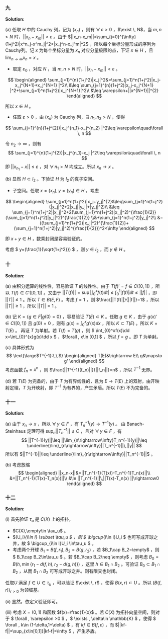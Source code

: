 ### 九

**Solution:**

(a) 任取 $H$ 中的 Cauchy 列，记为 $(x_n)$ ，则有 $\forall \, \varepsilon>0$ ，$\exist \, N$，当 $m,n>N$ 时，$||x_n-x_m||<\varepsilon$ 。由于 $||x_n-x_m||=\sum_{j=0}^{\infty}(1+j^2)|x^n_j-x^m_j|^2>|x_j^n-x_j^m|^2$ ，所以每个坐标分量形成的序列为Cauchy列。记 $x$ 为每个坐标分量为 $x_n$ 对应分量极限的点，下证 $x\in H$ ，且 $\lim_{n\rightarrow\infty}x_n=x$ 。

* 取定 $\varepsilon_0$ ，对应 $N$ ，当 $m,n>N$ 时，$||x_n-x_m||<\varepsilon$ 。

$$
\begin{aligned}
\sum_{j=1}^{n}(1+j^2)|x_j|^2&=\sum_{j=1}^n(1+j^2)|x_j-x_j^{N+1}+x_j^{N+1} |^2\\
&\leq \sum_{j=1}^{n}(1+j^2)|x_j-x_j^{N+1} |^2+\sum_{j=1}^n(1+j^2)|x_j^{N+1}|^2\\
&\leq \varepsilon+||x^{N+1}||^{2}
\end{aligned}
$$

所以 $x\in H$ 。

* 任取 $\varepsilon>0$ ，由 $(x_n)$ 为 Cauchy 列，$\exists\,n_1,n_2>N$ ，使得

$$
\sum_{j=1}^{n}(1+j^{2})|x_j^{n_1}-x_j^{n_2} |^2\leq \varepsilon\quad\forall \, n
$$

令 $n_{2}\rightarrow \infty$ ，则有
$$
\sum_{j=1}^{n}(1+j^{2})|x_j^{n_1}-x_j |^2\leq \varepsilon\quad\forall \, n
$$
 即 $||x_{n_1}-x||\leq\varepsilon$ ，对 $\forall \, n_1>N$ 均成立。所以 $x_n\rightarrow x$ 。

(b) 显然 $H\subset l_2$ 。下验证 $H$ 为 $l_2$ 的真子空间。

* 子空间。任取 $x=(x_n),y=(y_n)\in H$ ，考虑 

$$
\begin{aligned}
\sum_{j=1}^n(1+j^2)|x_j+y_j|^{2}&\leq\sum_{j=1}^n(1+j^2)(|x_j|^2+2|x_j||y_j|+|y_j|^2)\\
&\leq \sum_{j=1}^n(1+j^2)|x_j|^2+2(\sum_{j=1}^n(1+j^2)|x_j|^2)^{\frac{1}{2}}(\sum_{j=1}^n(1+j^2)|y_j|^2)^{\frac{1}{2}}
\\&+\sum_{j=1}^n(1+j^2)|y_j|^2\\
&=((\sum_{j=1}^n(1+j^2)|x_j|^2)^{\frac{1}{2}}+(\sum_{j=1}^n(1+j^2)|y_j|^2)^{\frac{1}{2}})^2<\infty
\end{aligned}
$$

即 $x+y\in H$ ，数乘封闭是容易验证的。

考虑 $  y=(\frac{1}{\sqrt{1+j^2}}) $ ，则 $y\in l_2$ ，而 $y\not\in H$ 。

### 十

**Solution:**

(a) 由积分运算的线性性，容易验证 $T$ 的线性性。由于 $T(f)'=f\in C([0,1])$ ，所以 $T(f)\in C'([0,1])$ 。又由于 $||T(f)||=\sup|\int_0^x f(t)\dd t|\leq \int_0^1|f(t)|\dd t\leq ||f||$ ，即 $||T||\leq1$ 。所以 $T\in B(E,F)$ 。考虑 $f=1$ ，则 $\frac{||T(f)||}{||f||}=1$ ，所以 $||T||\geq 1$ ，所以 $||T||=1$ 。

(b) 记 $K=\{ g\in F \big| g(0)=0 \}$ ，容易验证 $T(E)\subset K$ 。任取 $g\in K$ ，由于 $g(x)'\in C([0,1])$ 且 $g(0)=0$ ，则有 $g(x)=\int_0^xg'(x)\dd x$ ，所以 $K\subset T(E)$ 。所以 $K=T(E)$ 。
	 再证 $T$ 为单射。若 $T(f)=T(g)$ ，则 $ \int_{0}^xf(x)\dd x=\int_{0}^{x}g(x)\dd x $ ，$\forall \, x\in [0,1] $ ，所以 $f=g$ 。即 $T$ 为单射。

(c) 具体形式为
$$
\text{\large$T^{-1}:\,\,$}
\begin{aligned}
T(E)&\rightarrow E\\
g&\mapsto g'
\end{aligned}
$$
考虑函数 $f_n=x^n$ ，则 $\frac{||T^{-1}(f_n)||}{||f_n||}=n$ ，所以 $T^{-1}$ 无界。

(d) 若 $T(E)$ 为完备的，由于 $T$ 为有界线性的，且为 $E\rightarrow T(E)$ 上的双射，由开映射定理，$T$ 为开映射，即 $T^{-1}$ 为有界的，产生矛盾。所以 $T(E)$ 不为完备的。

### 十一

**Solution:**

(a) 由于 $x_n\rightarrow x$ ，所以 $\forall \, y\in F$ ，有 $T_n^{-1}(y)\rightarrow T^{-1}(y)$ 。 由 Banach-Steinhaus 定理可得 $\sup_n||T_n^{-1}||\leq C$ ，且对 $\forall \, y\in F$ ，有
$$
||T^{-1}(y)||\leq ||\lim_{n\rightarrow\infty}T_n^{-1}(y)||\leq \underline{\lim}_{n\rightarrow\infty}||T_n^{-1}||\,||y||
$$
所以有 $||T^{-1}||\leq \underline{\lim}_{n\rightarrow\infty}||T_n^{-1}||$ 。

(b) 考虑放缩
$$
\begin{aligned}
||x_n-x||&=||T_n^{-1}(T(x))-T_n^{-1}T_n(x)||\\
&=||T_n^{-1}(T(x)-T_n(x))||\\
&\le ||T_n^{-1}||\,||T(x)-T_n(x) ||\rightarrow0
\end{aligned}
$$

### 十二

**Solution:**

(i) 首先验证 $\tau_u$ 是 $C(X)$ 上的拓扑，

* $C(X),\empty\in \tau_u$ 。
* $(U_i)_{i\in I} \subset \tau_u $ ，则 $ \bigcup_{i\in I}U_i $ 也可写成开球之并，故 $ \bigcup_{i\in I}U_i \in\tau_u $ 。
* 考虑两个开球 $B_1=B(f,r_1),B_2=B(g,r_2)$ ，若 $B_1\cap B_2=\empty$ ，则 $ B_1\cap B_2\in\tau_u $ 。若 $B_1\cap B_2\neq \empty$ ，则考虑 $B_0=B(h,\min\{ r_1-d(f,h),r_2-d(g,h) \})$ ，这里 $h\in B_1\cap B_2$ 。可验证 $B_0\subset B_1\cap B_2$ ，从而 $B_1\cap B_2$ 可写成开球之并。则有限交也封闭。

任取$U$ 满足 $f\in U\in \tau_u$ ，可以验证 $\exist \, r$ ，使得 $B(x,r)\subset U$ 。所以 $(B(f,r))_{r>0}$ 为领域基。

(ii) 显然，依定义验证即可。

(iii) 考虑 $X=(0,1)$ 和函数 $f(x)=\frac{1}{x}$ 。若 $C(X)$ 为拓扑向量空间，则对于 $ \forall \, \varepsilon >0 $ ，$ \exists \, \delta\in \mathbb{K} $ ，使得 $ \forall \, k\in (1-\delta,1+\delta) $ ，有 $kf\in B(f,\varepsilon)$ ，而 $||kf-f||=\sup_{x\in[0,1]}|kf-f|=\infty $ ，产生矛盾。
